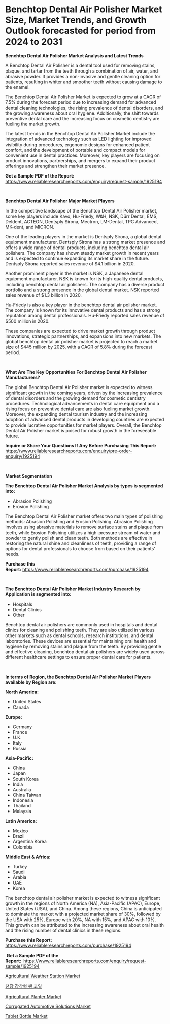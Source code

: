 <p><h1>Benchtop Dental Air Polisher Market Size, Market Trends, and Growth Outlook forecasted for period from 2024 to 2031</h1></p><p><strong>Benchtop Dental Air Polisher Market Analysis and Latest Trends</strong></p>
<p><p>A Benchtop Dental Air Polisher is a dental tool used for removing stains, plaque, and tartar from the teeth through a combination of air, water, and abrasive powder. It provides a non-invasive and gentle cleaning option for patients, resulting in whiter and smoother teeth without causing damage to the enamel.</p><p>The Benchtop Dental Air Polisher Market is expected to grow at a CAGR of 7.5% during the forecast period due to increasing demand for advanced dental cleaning technologies, the rising prevalence of dental disorders, and the growing awareness about oral hygiene. Additionally, the shift towards preventive dental care and the increasing focus on cosmetic dentistry are fueling the market growth.</p><p>The latest trends in the Benchtop Dental Air Polisher Market include the integration of advanced technology such as LED lighting for improved visibility during procedures, ergonomic designs for enhanced patient comfort, and the development of portable and compact models for convenient use in dental practices. Moreover, key players are focusing on product innovations, partnerships, and mergers to expand their product offerings and strengthen their market presence.</p></p>
<p><strong>Get a Sample PDF of the Report:&nbsp;</strong> <a href="https://www.reliableresearchreports.com/enquiry/request-sample/1925194">https://www.reliableresearchreports.com/enquiry/request-sample/1925194</a></p>
<p>&nbsp;</p>
<p><strong>Benchtop Dental Air Polisher Major Market Players</strong></p>
<p><p>In the competitive landscape of the Benchtop Dental Air Polisher market, some key players include Kavo, Hu-Friedy, W&H, NSK, Dürr Dental, EMS, Deldent, ACTEON, Dentsply Sirona, Mectron, LM-Dental, TPC Advanced, MK-dent, and MICRON.</p><p>One of the leading players in the market is Dentsply Sirona, a global dental equipment manufacturer. Dentsply Sirona has a strong market presence and offers a wide range of dental products, including benchtop dental air polishers. The company has shown steady market growth in recent years and is expected to continue expanding its market share in the future. Dentsply Sirona reported sales revenue of $4.1 billion in 2020.</p><p>Another prominent player in the market is NSK, a Japanese dental equipment manufacturer. NSK is known for its high-quality dental products, including benchtop dental air polishers. The company has a diverse product portfolio and a strong presence in the global dental market. NSK reported sales revenue of $1.3 billion in 2020.</p><p>Hu-Friedy is also a key player in the benchtop dental air polisher market. The company is known for its innovative dental products and has a strong reputation among dental professionals. Hu-Friedy reported sales revenue of $500 million in 2020.</p><p>These companies are expected to drive market growth through product innovations, strategic partnerships, and expansions into new markets. The global benchtop dental air polisher market is projected to reach a market size of $445 million by 2025, with a CAGR of 5.8% during the forecast period.</p></p>
<p>&nbsp;</p>
<p><strong>What Are The Key Opportunities For Benchtop Dental Air Polisher Manufacturers?</strong></p>
<p><p>The global Benchtop Dental Air Polisher market is expected to witness significant growth in the coming years, driven by the increasing prevalence of dental disorders and the growing demand for cosmetic dentistry procedures. Technological advancements in dental care equipment and a rising focus on preventive dental care are also fueling market growth. Moreover, the expanding dental tourism industry and the increasing adoption of advanced dental products in developing countries are expected to provide lucrative opportunities for market players. Overall, the Benchtop Dental Air Polisher market is poised for robust growth in the foreseeable future.</p></p>
<p><strong>Inquire or Share Your Questions If Any Before Purchasing This Report:</strong> <a href="https://www.reliableresearchreports.com/enquiry/pre-order-enquiry/1925194">https://www.reliableresearchreports.com/enquiry/pre-order-enquiry/1925194</a></p>
<p>&nbsp;</p>
<p><strong>Market Segmentation</strong></p>
<p><strong>The Benchtop Dental Air Polisher Market Analysis by types is segmented into:</strong></p>
<p><ul><li>Abrasion Polishing</li><li>Erosion Polishing</li></ul></p>
<p><p>The Benchtop Dental Air Polisher market offers two main types of polishing methods: Abrasion Polishing and Erosion Polishing. Abrasion Polishing involves using abrasive materials to remove surface stains and plaque from teeth, while Erosion Polishing utilizes a high-pressure stream of water and powder to gently polish and clean teeth. Both methods are effective in restoring the natural shine and cleanliness of teeth, providing a range of options for dental professionals to choose from based on their patients' needs.</p></p>
<p><strong>Purchase this Report:&nbsp;</strong><a href="https://www.reliableresearchreports.com/purchase/1925194">https://www.reliableresearchreports.com/purchase/1925194</a></p>
<p>&nbsp;</p>
<p><strong>The Benchtop Dental Air Polisher Market Industry Research by Application is segmented into:</strong></p>
<p><ul><li>Hospitals</li><li>Dental Clinics</li><li>Other</li></ul></p>
<p><p>Benchtop dental air polishers are commonly used in hospitals and dental clinics for cleaning and polishing teeth. They are also utilized in various other markets such as dental schools, research institutions, and dental laboratories. These devices are essential for maintaining oral health and hygiene by removing stains and plaque from the teeth. By providing gentle and effective cleaning, benchtop dental air polishers are widely used across different healthcare settings to ensure proper dental care for patients.</p></p>
<p>&nbsp;</p>
<p><strong>In terms of Region, the Benchtop Dental Air Polisher Market Players available by Region are:</strong></p>
<p>
    <p> <strong> North America: </strong>
        <ul>
            <li>United States</li>
            <li>Canada</li>
        </ul>
        </p> 
    <p> <strong> Europe: </strong>
        <ul>
            <li>Germany</li>
            <li>France</li>
            <li>U.K.</li>
            <li>Italy</li>
            <li>Russia</li>
        </ul>
        </p> 
    <p> <strong> Asia-Pacific: </strong>
        <ul>
            <li>China</li>
            <li>Japan</li>
            <li>South Korea</li>
            <li>India</li>
            <li>Australia</li>
            <li>China Taiwan</li>
            <li>Indonesia</li>
            <li>Thailand</li>
            <li>Malaysia</li>
        </ul>
        </p> 
    <p> <strong> Latin America: </strong>
        <ul>
            <li>Mexico</li>
            <li>Brazil</li>
            <li>Argentina Korea</li>
            <li>Colombia</li>
        </ul>
        </p> 
    <p> <strong> Middle East & Africa: </strong>
        <ul>
            <li>Turkey</li>
            <li>Saudi</li>
            <li>Arabia</li>
            <li>UAE</li>
            <li>Korea</li>
        </ul>
    </p>
    </p>
<p><p>The benchtop dental air polisher market is expected to witness significant growth in the regions of North America (NA), Asia-Pacific (APAC), Europe, United States (USA), and China. Among these regions, China is anticipated to dominate the market with a projected market share of 30%, followed by the USA with 25%, Europe with 20%, NA with 15%, and APAC with 10%. This growth can be attributed to the increasing awareness about oral health and the rising number of dental clinics in these regions.</p></p>
<p><strong>Purchase this Report: </strong><a href="https://www.reliableresearchreports.com/purchase/1925194">https://www.reliableresearchreports.com/purchase/1925194</a></p>
<p>&nbsp;<strong>Get a Sample PDF of the Report:&nbsp;&nbsp;</strong><a href="https://www.reliableresearchreports.com/enquiry/request-sample/1925194">https://www.reliableresearchreports.com/enquiry/request-sample/1925194</a></p>
<p><strong></strong></p>
<p><p><a href="https://view.publitas.com/reportprime-1/agricultural-weather-station-market-challenges-opportunities-and-growth-drivers-and-major-market-players-forecasted-for-period-from-2024-2031/">Agricultural Weather Station Market</a></p><p><a href="https://medium.com/@kenza.eliraki/%EC%B2%9C%EC%9E%A5%EB%B6%80%EC%B0%A9%ED%98%95-%ED%8C%AC-%EC%BD%94%EC%9D%BC-%EC%8B%9C%EC%9E%A5-%EC%A0%90%EC%9C%A0%EC%9C%A8-%EB%B3%80%ED%99%94-%EB%B0%8F-%EC%8B%9C%EC%9E%A5-%EC%84%B1%EC%9E%A5-%EB%8F%99%ED%96%A5-2024%EB%85%84-2031%EB%85%84-d89eab1c06e7">천장 장착형 팬 코일</a></p><p><a href="https://view.publitas.com/reportprime-1/agricultural-planter-market-size-market-share-and-global-market-analysis-report-2024-2031/">Agricultural Planter Market</a></p><p><a href="https://summer-dogwood-3e9.notion.site/Corrugated-Automotive-Solutions-Market-with-the-goal-of-estimating-the-market-size-and-future-growth-d77080ecfac6485eabf1fcb51248d9bb">Corrugated Automotive Solutions Market</a></p><p><a href="https://extreme-scabiosa-c81.notion.site/Tablet-Bottle-Market-Size-Growing-and-Forecasted-for-period-from-2024-2031-and-provides-complete-m-c1db4399434e49c58a1e314591ef76b9">Tablet Bottle Market</a></p></p>
